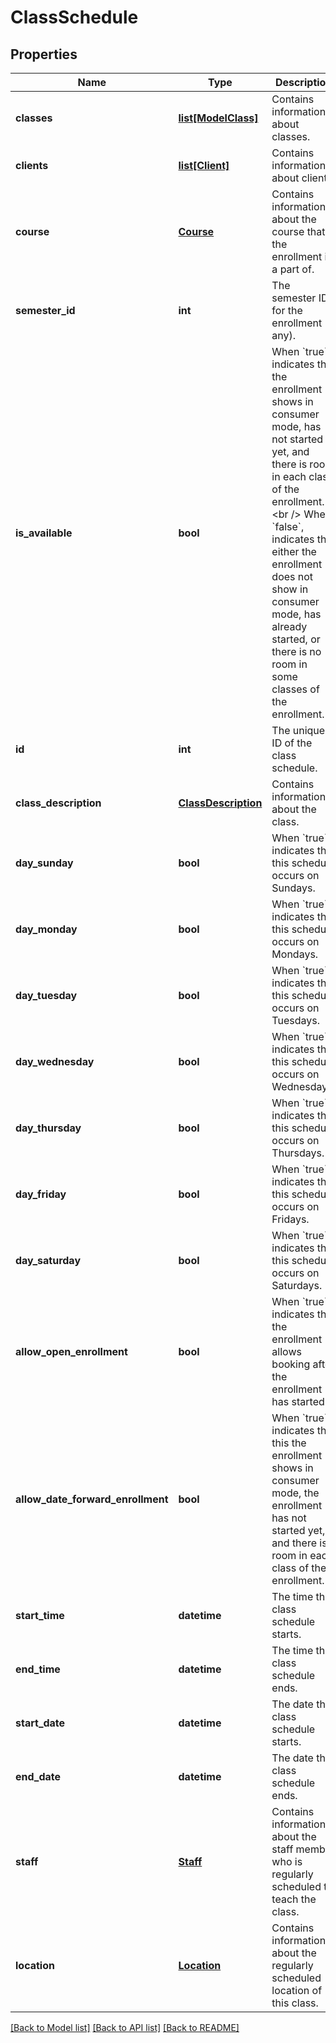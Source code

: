# ClassSchedule

## Properties
Name | Type | Description | Notes
------------ | ------------- | ------------- | -------------
**classes** | [**list[ModelClass]**](ModelClass.md) | Contains information about classes. | [optional] 
**clients** | [**list[Client]**](Client.md) | Contains information about clients. | [optional] 
**course** | [**Course**](Course.md) | Contains information about the course that the enrollment is a part of. | [optional] 
**semester_id** | **int** | The semester ID for the enrollment (if any). | [optional] 
**is_available** | **bool** | When &#x60;true&#x60;, indicates that the enrollment shows in consumer mode, has not started yet, and there is room in each class of the enrollment.&lt;br /&gt;  When &#x60;false&#x60;, indicates that either the enrollment does not show in consumer mode, has already started, or there is no room in some classes of the enrollment. | [optional] 
**id** | **int** | The unique ID of the class schedule. | [optional] 
**class_description** | [**ClassDescription**](ClassDescription.md) | Contains information about the class. | [optional] 
**day_sunday** | **bool** | When &#x60;true&#x60;, indicates that this schedule occurs on Sundays. | [optional] 
**day_monday** | **bool** | When &#x60;true&#x60;, indicates that this schedule occurs on Mondays. | [optional] 
**day_tuesday** | **bool** | When &#x60;true&#x60;, indicates that this schedule occurs on Tuesdays. | [optional] 
**day_wednesday** | **bool** | When &#x60;true&#x60;, indicates that this schedule occurs on Wednesdays. | [optional] 
**day_thursday** | **bool** | When &#x60;true&#x60;, indicates that this schedule occurs on Thursdays. | [optional] 
**day_friday** | **bool** | When &#x60;true&#x60;, indicates that this schedule occurs on Fridays. | [optional] 
**day_saturday** | **bool** | When &#x60;true&#x60;, indicates that this schedule occurs on Saturdays. | [optional] 
**allow_open_enrollment** | **bool** | When &#x60;true&#x60;, indicates that the enrollment allows booking after the enrollment has started. | [optional] 
**allow_date_forward_enrollment** | **bool** | When &#x60;true&#x60;, indicates that this the enrollment shows in consumer mode, the enrollment has not started yet, and there is room in each class of the enrollment. | [optional] 
**start_time** | **datetime** | The time this class schedule starts. | [optional] 
**end_time** | **datetime** | The time this class schedule ends. | [optional] 
**start_date** | **datetime** | The date this class schedule starts. | [optional] 
**end_date** | **datetime** | The date this class schedule ends. | [optional] 
**staff** | [**Staff**](Staff.md) | Contains information about the staff member who is regularly scheduled to teach the class. | [optional] 
**location** | [**Location**](Location.md) | Contains information about the regularly scheduled location of this class. | [optional] 

[[Back to Model list]](../README.md#documentation-for-models) [[Back to API list]](../README.md#documentation-for-api-endpoints) [[Back to README]](../README.md)


